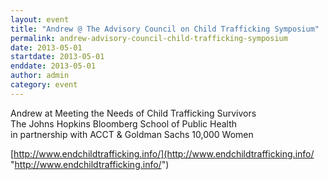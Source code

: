 ```yaml
---
layout: event
title: "Andrew @ The Advisory Council on Child Trafficking Symposium"
permalink: andrew-advisory-council-child-trafficking-symposium
date: 2013-05-01
startdate: 2013-05-01
enddate: 2013-05-01
author: admin
category: event
---
```


Andrew at Meeting the Needs of Child Trafficking Survivors  
The Johns Hopkins Bloomberg School of Public Health  
in partnership with ACCT & Goldman Sachs 10,000 Women

[http://www.endchildtrafficking.info/](http://www.endchildtrafficking.info/ "http://www.endchildtrafficking.info/")

